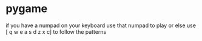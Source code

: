 # pygame
if you have a numpad on your keyboard use that numpad to play or else
use 
[ q    w    e
  a    s    d 
  z    x    c]
  to follow the patterns

